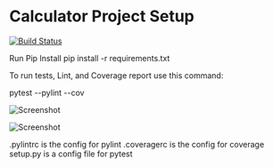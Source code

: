 # Calculator Project Setup
[![Build Status](https://app.travis-ci.com/Adityaj54/calc2.svg?branch=main)](https://app.travis-ci.com/Adityaj54/calc2)

Run Pip Install
pip install -r requirements.txt

To run tests, Lint, and Coverage report use this command:

pytest  --pylint --cov

![Screenshot](screenshot.png)

![Screenshot](screenshot.png)

.pylintrc is the config for pylint
.coveragerc is the config for coverage
setup.py is a config file for pytest
